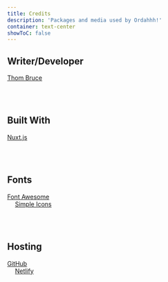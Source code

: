 ```yaml
---
title: Credits
description: 'Packages and media used by Ordahhh!'
container: text-center
showToC: false
---
```


## Writer/Developer

<a href='https://thombruce.com/' class='text-3xl font-light'>Thom Bruce</a>

<br/>
<br/>

## Built With

<a href='https://nuxtjs.org/' class='text-2xl'><tnt-ui-simple-icon icon='nuxtdotjs'></tnt-ui-simple-icon> Nuxt.js</a>

<br/>
<br/>

## Fonts

<a href='https://fontawesome.com/'><tnt-ui-simple-icon icon='fontawesome'></tnt-ui-simple-icon> Font Awesome</a>
<br class='inline md:hidden'/><span class='hidden md:inline'>&emsp;</span>
<a href='https://simpleicons.org/'><tnt-ui-simple-icon icon='simpleicons'></tnt-ui-simple-icon> Simple Icons</a>

<br/>
<br/>

## Hosting

<a href='https://github.com/' class='text-2xl font-light'><tnt-ui-simple-icon icon='github'></tnt-ui-simple-icon> GitHub</a>
<br class='inline md:hidden'/><span class='hidden md:inline'>&emsp;</span>
<a href='https://netlify.com/' class='text-2xl font-light'><tnt-ui-simple-icon icon='netlify'></tnt-ui-simple-icon> Netlify</a>